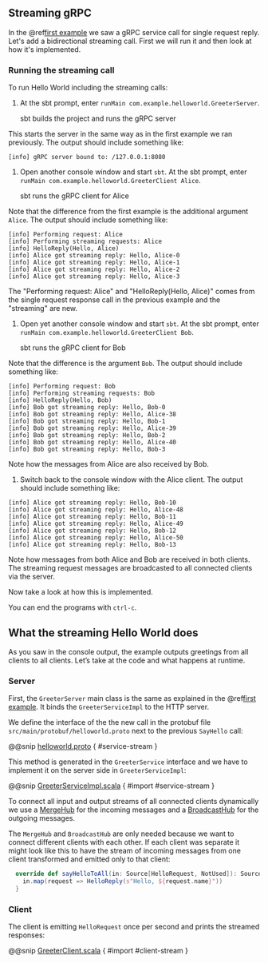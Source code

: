 ## Streaming gRPC
 
In the @ref[first example](index.md) we saw a gRPC service call for single request reply. Let's add
a bidirectional streaming call. First we will run it and then look at how it's implemented.

### Running the streaming call

To run Hello World including the streaming calls:

1. At the sbt prompt, enter `runMain com.example.helloworld.GreeterServer`.
 
    sbt builds the project and runs the gRPC server

This starts the server in the same way as in the first example we ran previously. The output should include something like:
 
```
[info] gRPC server bound to: /127.0.0.1:8080
```

1. Open another console window and start `sbt`. At the sbt prompt, enter `runMain com.example.helloworld.GreeterClient Alice`.
 
    sbt runs the gRPC client for Alice

Note that the difference from the first example is the additional argument `Alice`. The output should include something like:
 
```
[info] Performing request: Alice
[info] Performing streaming requests: Alice
[info] HelloReply(Hello, Alice)
[info] Alice got streaming reply: Hello, Alice-0
[info] Alice got streaming reply: Hello, Alice-1
[info] Alice got streaming reply: Hello, Alice-2
[info] Alice got streaming reply: Hello, Alice-3
```

The "Performing request: Alice" and "HelloReply(Hello, Alice)" comes from the single request response call in the
previous example and the "streaming" are new.

1. Open yet another console window and start `sbt`. At the sbt prompt, enter `runMain com.example.helloworld.GreeterClient Bob`.
 
    sbt runs the gRPC client for Bob

Note that the difference is the argument `Bob`. The output should include something like:
 
```
[info] Performing request: Bob
[info] Performing streaming requests: Bob
[info] HelloReply(Hello, Bob)
[info] Bob got streaming reply: Hello, Bob-0
[info] Bob got streaming reply: Hello, Alice-38
[info] Bob got streaming reply: Hello, Bob-1
[info] Bob got streaming reply: Hello, Alice-39
[info] Bob got streaming reply: Hello, Bob-2
[info] Bob got streaming reply: Hello, Alice-40
[info] Bob got streaming reply: Hello, Bob-3
```

Note how the messages from Alice are also received by Bob.


1. Switch back to the console window with the Alice client. The output should include something like:

```
[info] Alice got streaming reply: Hello, Bob-10
[info] Alice got streaming reply: Hello, Alice-48
[info] Alice got streaming reply: Hello, Bob-11
[info] Alice got streaming reply: Hello, Alice-49
[info] Alice got streaming reply: Hello, Bob-12
[info] Alice got streaming reply: Hello, Alice-50
[info] Alice got streaming reply: Hello, Bob-13
```

Note how messages from both Alice and Bob are received in both clients. The streaming request messages are broadcasted
to all connected clients via the server.

Now take a look at how this is implemented.

You can end the programs with `ctrl-c`.

## What the streaming Hello World does

As you saw in the console output, the example outputs greetings from all clients to all clients. Let’s take at the code and what happens at runtime.

### Server

First, the `GreeterServer` main class is the same as explained in the @ref[first example](index.md#server). It binds the 
`GreeterServiceImpl` to the HTTP server.

We define the interface of the the new call in the protobuf file `src/main/protobuf/helloworld.proto` next to the previous
`SayHello` call:

@@snip [helloworld.proto]($g8src$/protobuf/helloworld.proto) { #service-stream }

This method is generated in the `GreeterService` interface and we have to implement it on the server side in `GreeterServiceImpl`:

@@snip [GreeterServiceImpl.scala]($g8src$/scala/com/example/helloworld/GreeterServiceImpl.scala) { #import #service-stream }

To connect all input and output streams of all connected clients dynamically we use a [MergeHub](https://doc.akka.io/docs/akka/current/stream/stream-dynamic.html#using-the-mergehub) for the incoming
messages and a [BroadcastHub](https://doc.akka.io/docs/akka/current/stream/stream-dynamic.html#using-the-broadcasthub) for the outgoing messages.

The `MergeHub` and `BroadcastHub` are only needed because we want to connect different clients with each other.
If each client was separate it might look like this to have the stream of incoming messages from one client
transformed and emitted only to that client:

```scala
  override def sayHelloToAll(in: Source[HelloRequest, NotUsed]): Source[HelloReply, NotUsed] = {
    in.map(request => HelloReply(s"Hello, ${request.name}"))
  }
```

### Client

The client is emitting `HelloRequest` once per second and prints the streamed responses:

@@snip [GreeterClient.scala]($g8src$/scala/com/example/helloworld/GreeterClient.scala) { #import #client-stream }